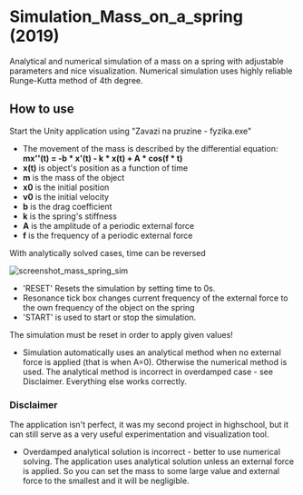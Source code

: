 # Simulation_Mass_on_a_spring (2019)
Analytical and numerical simulation of a mass on a spring with adjustable parameters and nice visualization. Numerical simulation uses highly reliable Runge-Kutta method of 4th degree.

## How to use
Start the Unity application using "Zavazi na pruzine - fyzika.exe"

- The movement of the mass is described by the differential equation: **mx''(t) = -b * x'(t) - k * x(t) + A * cos(f * t)**
- **x(t)** is object's position as a function of time
- **m** is the mass of the object
- **x0** is the initial position
- **v0** is the initial velocity
- **b** is the drag coefficient
- **k** is the spring's stiffness
- **A** is the amplitude of a periodic external force
- **f** is the frequency of a periodic external force

With analytically solved cases, time can be reversed

![screenshot_mass_spring_sim](https://user-images.githubusercontent.com/43809508/139278711-18033059-6ba9-409e-9c20-4a469eca380f.png)

- 'RESET' Resets the simulation by setting time to 0s.
- Resonance tick box changes current frequency of the external force to the own frequency of the object on the spring
- 'START' is used to start or stop the simulation.

The simulation must be reset in order to apply given values!

- Simulation automatically uses an analytical method when no external force is applied (that is when A=0). Otherwise the numerical method is used. The analytical method is incorrect in overdamped case - see Disclaimer. Everything else works correctly.

### Disclaimer
The application isn't perfect, it was my second project in highschool, but it can still serve as a very useful experimentation and visualization tool.
* Overdamped analytical solution is incorrect - better to use numerical solving. The application uses analytical solution unless an external force is applied. So you can set the mass to some large value and external force to the smallest and it will be negligible.
